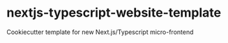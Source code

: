 # nextjs-typescript-website-template
Cookiecutter template for new Next.js/Typescript micro-frontend
